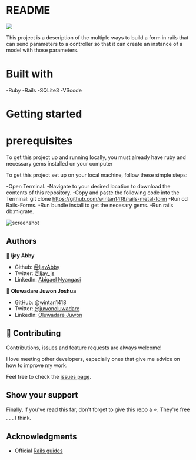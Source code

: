 # README
![](https://img.shields.io/badge/Microverse-blueviolet)

This project is a description of the multiple ways to build a form in rails that can send parameters to a controller so that it can create an instance of a model with those parameters.

# Built with
-Ruby
-Rails
-SQLite3
-VScode

# Getting started
# prerequisites

To get this project up and running locally, you must already have ruby and necessary gems installed on your computer

To get this project set up on your local machine, follow these simple steps:

-Open Terminal.
-Navigate to your desired location to download the contents of this repository.
-Copy and paste the following code into the Terminal: git clone https://github.com/wintan1418/rails-metal-form
-Run cd Rails-Forms.
-Run bundle install to get the necesary gems.
-Run rails db:migrate.

![screenshot](./images/form.png)


 ## Authors

👤 **Ijay Abby**

- Github: [@IjayAbby](https://github.com/IjayAbby)
- Twitter: [@Ijay_js](https://twitter.com/Ijay_js)
- LinkedIn: [Abigael Nyangasi](https://www.linkedin.com/in/ijayabby4/)

👤 **Oluwadare Juwon Joshua**

- GitHub: [@wintan1418](https://github.com/wintan1418)
- Twitter: [@juwonoluwadare](https://twitter.com/oluwadarejuwon)
- LinkedIn: [Oluwadare Juwon](https://www.linkedin.com/in/oluwadare-juwon-048a391a8/)

## 🤝 Contributing

Contributions, issues and feature requests are always welcome!

I love meeting other developers, especially ones that give me advice on how to improve my work.

Feel free to check the [issues page](https://github.com/wintan1418/rails-metal-form/issues).

## Show your support

Finally, if you've read this far, don't forget to give this repo a ⭐️. They're free . . . I think.

## Acknowledgments

- Official [Rails guides](https://guides.rubyonrails.org/index.html) 